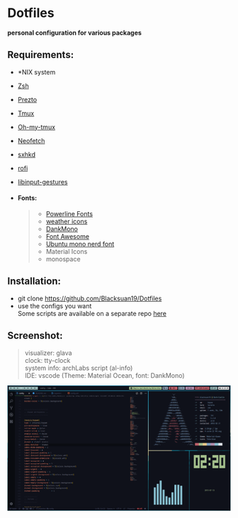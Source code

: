 # Dotfiles

**personal configuration for various packages**

## **Requirements:**

- \*NIX system
- [Zsh](https://github.com/robbyrussell/oh-my-zsh/wiki/Installing-ZSH)

- [Prezto](https://github.com/sorin-ionescu/prezto)
- [Tmux](https://github.com/tmux/tmux)
- [Oh-my-tmux](https://github.com/gpakosz/.tmux)
- [Neofetch](https://github.com/dylanaraps/neofetch/wiki/Installation)
- [sxhkd](https://github.com/baskerville/sxhkd)
- [rofi](https://github.com/DaveDavenport/rofi)
- [libinput-gestures](https://github.com/bulletmark/libinput-gestures)

- #### Fonts:
  > - [Powerline Fonts](https://github.com/powerline/fonts)
  > - [weather icons](https://github.com/erikflowers/weather-icons)
  > - [DankMono](https://dank.sh/)
  > - [Font Awesome](https://fontawesome.com/)
  > - [Ubuntu mono nerd font](https://github.com/ryanoasis/nerd-fonts)
  > - Material Icons
  > - monospace

## **Installation:**

- git clone https://github.com/Blacksuan19/Dotfiles
- use the configs you want  
  Some scripts are available on a separate repo [here](http://github.com/blacksuan19/Scripts)

## **Screenshot:**

> visualizer: glava  
> clock: tty-clock  
> system info: archLabs script (al-info)  
> IDE: vscode (Theme: Material Ocean, font: DankMono)

![alt text](https://raw.githubusercontent.com/Blacksuan19/Dotfiles/master/Screens/2019-07-19_02-20.png)
